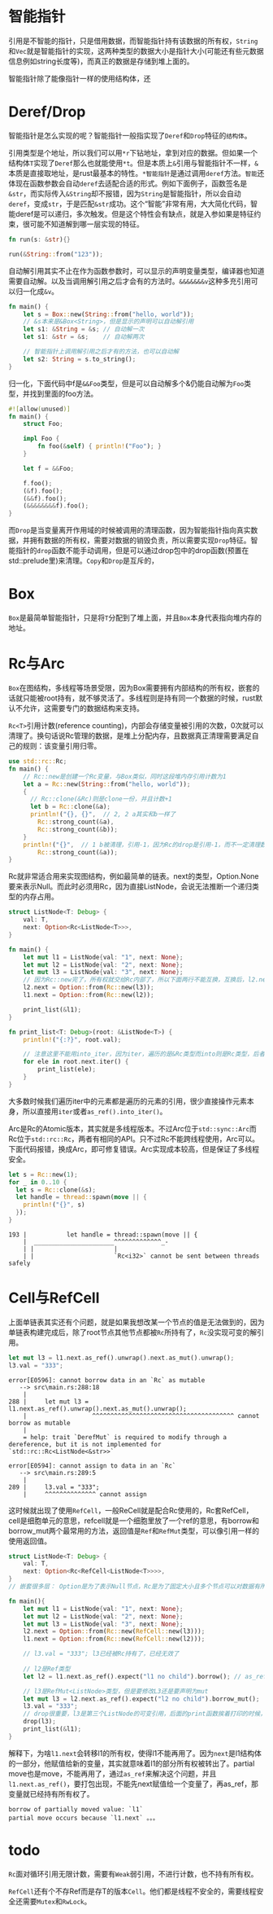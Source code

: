 # 智能指针
引用是不智能的指针，只是借用数据，而智能指针持有该数据的所有权，`String`和`Vec`就是智能指针的实现，这两种类型的数据大小是指针大小(可能还有些元数据信息例如string长度等)，而真正的数据是存储到堆上面的。

智能指针除了能像指针一样的使用结构体，还
# Deref/Drop
智能指针是怎么实现的呢？智能指针一般指实现了`Deref`和`Drop`特征的`结构体`。

引用类型是个地址，所以我们可以用`*r`下钻地址，拿到对应的数据。但如果一个结构体`T`实现了`Deref`那么也就能使用`*t`。但是本质上`&`引用与智能指针不一样，`&`本质是直接取地址，是rust最基本的特性。`*智能指针`是通过调用`deref`方法。`智能`还体现在函数参数会自动`deref`去适配合适的形式。例如下面例子，函数签名是`&str`，而实际传入`&String`却不报错，因为`String`是智能指针，所以会自动`deref`，变成`str`，于是匹配`&str`成功。这个“智能”非常有用，大大简化代码，智能deref是可以递归，多次触发。但是这个特性会有缺点，就是入参如果是特征约束，很可能不知道解到哪一层实现的特征。
```rs
fn run(s: &str){}

run(&String::from("123"));
```
自动解引用其实不止在作为函数参数时，可以显示的声明变量类型，编译器也知道需要自动解。以及当调用解引用之后才会有的方法时。`&&&&&&&v`这种多充引用可以归一化成`&v`。
```rs
fn main() {
    let s = Box::new(String::from("hello, world"));
    // &s本来是&Box<String>，但是显示的声明可以自动解引用
    let s1: &String = &s; // 自动解一次
    let s1: &str = &s;    // 自动解两次

    // 智能指针上调用解引用之后才有的方法，也可以自动解
    let s2: String = s.to_string();
}
```
归一化，下面代码中f是`&&Foo`类型，但是可以自动解多个&仍能自动解为`Foo`类型，并找到里面的foo方法。
```rs
#![allow(unused)]
fn main() {
    struct Foo;

    impl Foo {
        fn foo(&self) { println!("Foo"); }
    }

    let f = &&Foo;

    f.foo();
    (&f).foo();
    (&&f).foo();
    (&&&&&&&&f).foo();
}
```

而`Drop`是当变量离开作用域的时候被调用的清理函数，因为智能指针指向真实数据，并拥有数据的所有权，需要对数据的销毁负责，所以需要实现`Drop`特征。智能指针的`drop`函数不能手动调用，但是可以通过drop包中的drop函数(预置在std::prelude里)来清理。`Copy`和`Drop`是互斥的，



# Box<T>
`Box`是最简单智能指针，只是将`T`分配到了堆上面，并且`Box`本身代表指向堆内存的地址。
# Rc<T>与Arc<T>
`Box`在图结构，多线程等场景受限，因为Box需要拥有内部结构的所有权，嵌套的话就只能被root持有，就不够灵活了。多线程则是持有同一个数据的时候，rust默认不允许，这需要专门的数据结构来支持。

`Rc<T>`引用计数(reference counting)，内部会存储变量被引用的次数，0次就可以清理了。换句话说Rc管理的数据，是堆上分配内存，且数据真正清理需要满足自己的规则：该变量引用归零。
```rs
use std::rc::Rc;
fn main() {
    // Rc::new是创建一个Rc变量，与Box类似，同时这段堆内存引用计数为1
    let a = Rc::new(String::from("hello, world"));
    {
      // Rc::clone(&Rc)则是clone一份，并且计数+1
      let b = Rc::clone(&a);
      println!("{}, {}",  // 2, 2 a其实和b一样了
        Rc::strong_count(&a), 
        Rc::strong_count(&b));
    }
    println!("{}",  // 1 b被清理，引用-1，因为Rc的drop是引用-1，而不一定清理数据(0的时候清理)
        Rc::strong_count(&a));
}
```
Rc就非常适合用来实现图结构，例如最简单的链表。next的类型，Option.None要来表示Null。而此时必须用Rc，因为直接ListNode，会说无法推断一个递归类型的内存占用。
```rs
struct ListNode<T: Debug> {
    val: T,
    next: Option<Rc<ListNode<T>>>,
}

fn main() {
    let mut l1 = ListNode{val: "1", next: None};
    let mut l2 = ListNode{val: "2", next: None};
    let mut l3 = ListNode{val: "3", next: None};
    // 因为Rc::new完了，所有权就交给Rc内部了，所以下面两行不能互换，互换后，l2.next其实已经无法访问到数据了，l2已不再持有所有权。
    l2.next = Option::from(Rc::new(l3));
    l1.next = Option::from(Rc::new(l2));

    print_list(&l1);
}

fn print_list<T: Debug>(root: &ListNode<T>) {
    println!("{:?}", root.val);

    // 注意这里不能用into_iter，因为iter，遍历的是&Rc类型而into则是Rc类型，后者有所有权的，如果直接在for中使用，会影响引用计数的，所以不允许。报错·cannot move out of `root.next` which is behind a shared reference·
    for ele in root.next.iter() {
        print_list(ele);
    }
}
```
大多数时候我们遍历iter中的元素都是遍历的元素的引用，很少直接操作元素本身，所以直接用`iter`或者`as_ref().into_iter()`。

Arc是Rc的Atomic版本，其实就是多线程版本。不过Arc位于`std::sync::Arc`而Rc位于`std::rc::Rc`，两者有相同的API。只不过Rc不能跨线程使用，Arc可以。下面代码报错，换成Arc，即可修复错误。Arc实现成本较高，但是保证了多线程安全。
```rs
let s = Rc::new(1);
for _ in 0..10 {
  let s = Rc::clone(&s);
  let handle = thread::spawn(move || {
    println!("{}", s)
  });
}
```
```
193 |           let handle = thread::spawn(move || {
    |  ______________________^^^^^^^^^^^^^_-
    | |                      |
    | |                      `Rc<i32>` cannot be sent between threads safely
```
# Cell与RefCell
上面单链表其实还有个问题，就是如果我想改某一个节点的值是无法做到的，因为单链表构建完成后，除了root节点其他节点都被`Rc`所持有了，`Rc`没实现可变的解引用。
```rs
let mut l3 = l1.next.as_ref().unwrap().next.as_mut().unwrap();
l3.val = "333";
```
```
error[E0596]: cannot borrow data in an `Rc` as mutable
   --> src\main.rs:288:18
    |
288 |     let mut l3 = l1.next.as_ref().unwrap().next.as_mut().unwrap();
    |                  ^^^^^^^^^^^^^^^^^^^^^^^^^^^^^^^^^^^^^^^ cannot borrow as mutable
    |
    = help: trait `DerefMut` is required to modify through a dereference, but it is not implemented for `std::rc::Rc<ListNode<&str>>`

error[E0594]: cannot assign to data in an `Rc`
   --> src\main.rs:289:5
    |
289 |     l3.val = "333";
    |     ^^^^^^^^^^^^^^ cannot assign
```
这时候就出现了使用`RefCell`，一般ReCell就是配合Rc使用的，Rc套RefCell，cell是细胞单元的意思，refcell就是一个细胞里放了一个ref的意思，有borrow和borrow_mut两个最常用的方法，返回值是`Ref`和`RefMut`类型，可以像引用一样的使用返回值。
```rs
struct ListNode<T: Debug> {
    val: T,
    next: Option<Rc<RefCell<ListNode<T>>>>,
}
// 嵌套很多层： Option是为了表示Null节点，Rc是为了固定大小且多个节点可以对数据有所有权，RefCell是使Rc内容是具有动态可变性(其实就是可以改Rc内的值)，ListNode就是下一个节点的真正内容。

fn main(){
    let mut l1 = ListNode{val: "1", next: None};
    let mut l2 = ListNode{val: "2", next: None};
    let mut l3 = ListNode{val: "3", next: None};
    l2.next = Option::from(Rc::new(RefCell::new(l3)));
    l1.next = Option::from(Rc::new(RefCell::new(l2)));

    // l3.val = "333"; l3已经被Rc持有了，已经无效了
    
    // l2是Ref类型
    let l2 = l1.next.as_ref().expect("l1 no child").borrow(); // as_ref很重要，因为不as_ref那l1的所有权就通过next转移了。后续就没法用l1了。

    // l3是RefMut<ListNode>类型，但是要修改L3还是要声明为mut
    let mut l3 = l2.next.as_ref().expect("l2 no child").borrow_mut();
    l3.val = "333";
    // drop很重要，l3是第三个ListNode的可变引用，后面的print函数挨着打印的时候，到第三个节点也会对齐进行引用，此时同一上下文就有可变引用和不可变引用同时存在，触发panic，Ref drop后是销毁当前Ref而不会干掉内部的数据。
    drop(l3);
    print_list(&l1);
}
```
解释下，为啥`l1.next`会转移l1的所有权，使得l1不能再用了。因为`next`是l1结构体的一部分，他赋值给新的变量，其实就意味着l1的部分所有权被转出了。partial move也是move，不能再用了，通过`as_ref`来解决这个问题，并且`l1.next.as_ref()`，要打包出现，不能先next赋值给一个变量了，再as_ref，那变量就已经持有所有权了。
```
borrow of partially moved value: `l1`
partial move occurs because `l1.next` 。。。
```
# todo
`Rc`面对循环引用无限计数，需要有`Weak`弱引用，不进行计数，也不持有所有权。

`RefCell`还有个不存Ref而是存T的版本`Cell`。他们都是线程不安全的，需要线程安全还需要`Mutex`和`RwLock`。